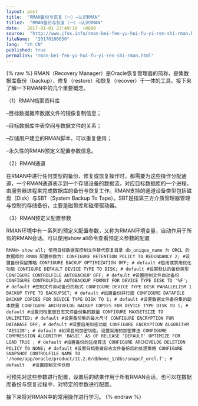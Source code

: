 ```yaml
---
layout: post
title:  "RMAN备份与恢复（一）–认识RMAN"
title2:  "RMAN备份与恢复（一）–认识RMAN"
date:   2017-01-01 23:49:10  +0800
source:  "http://www.jfox.info/rman-bei-fen-yu-hui-fu-yi-ren-shi-rman.html"
fileName:  "20170100850"
lang:  "zh_CN"
published: true
permalink: "rman-bei-fen-yu-hui-fu-yi-ren-shi-rman.html"
---
```

{% raw %}
RMAN（Recovery Manager）是Oracle恢复管理器的简称，是集数据库备份（backup）、修复（restore）和恢复（recover）于一体的工具。接下来了解一下RMAN中的几个重要概念。 

（1）RMAN档案资料库

–目标数据据库数据文件的镜像复制信息； 

–目标数据库中表空间与数据文件的关系； 

–存储用户建立的RMAN脚本，可以重复使用； 

–永久性的RMAN预定义配置参数信息。 

（2）RMAN通道

在RMAN中进行任何类型的备份、修复或恢复操作时，都需要为这些操作分配通道，一个RMAN通道表示到一个存储设备的数据流，对应目标数据库的一个进程，由服务器进程来完成数据库的备份与恢复工作。RMAN支持的通道设备类型包括磁盘（Disk）与SBT（System Backup To Tape）。SBT是指第三方介质管理器管理与控制的存储备份，主要是磁带库和磁带驱动器。 

（3）RMAN预定义配置参数

RMAN环境中有一系列的预定义配置参数，又称为RMAN环境变量，自动作用于所有的RMAN会话。可以使用show all命令查看预定义参数的配置

    RMAN> show all; 使用目标数据库控制文件替代恢复目录 db_unique_name 为 ORCL 的数据库的 RMAN 配置参数为: CONFIGURE RETENTION POLICY TO REDUNDANCY 2; #设置备份保留策略 CONFIGURE BACKUP OPTIMIZATION OFF; # default #启用或禁用优化功能 CONFIGURE DEFAULT DEVICE TYPE TO DISK; # default #设置默认的备份类型 CONFIGURE CONTROLFILE AUTOBACKUP OFF; # default #设置控制文件自动备份 CONFIGURE CONTROLFILE AUTOBACKUP FORMAT FOR DEVICE TYPE DISK TO '%F'; # default #控制文件自动备份的格式 CONFIGURE DEVICE TYPE DISK PARALLELISM 1 BACKUP TYPE TO BACKUPSET; # default #设置备份并行度 CONFIGURE DATAFILE BACKUP COPIES FOR DEVICE TYPE DISK TO 1; # default #设置数据文件备份集的副本数量 CONFIGURE ARCHIVELOG BACKUP COPIES FOR DEVICE TYPE DISK TO 1; # default #设置归档重做日志文件备份集的数量 CONFIGURE MAXSETSIZE TO UNLIMITED; # default #设置备份集的最大尺寸 CONFIGURE ENCRYPTION FOR DATABASE OFF; # default #设置启用加密功能 CONFIGURE ENCRYPTION ALGORITHM 'AES128'; # default #如果启用加密功能，设置采用的加密算法 CONFIGURE COMPRESSION ALGORITHM 'BASIC' AS OF RELEASE 'DEFAULT' OPTIMIZE FOR LOAD TRUE ; # default #设置备份的压缩算法 CONFIGURE ARCHIVELOG DELETION POLICY TO NONE; # default #设置归档重做日志文件备份后的处理策略 CONFIGURE SNAPSHOT CONTROLFILE NAME TO '/home/app/oracle/product/11.2.0/dbhome_1/dbs/snapcf_orcl.f'; # default   #设置控制文件快照

可预先对这些参数进行配置，设置后的结果作用于所有RMAN会话，也可以在数据库备份与恢复过程中，对特定的参数进行配置。 

接下来将对RMAN中的常用操作进行学习。
{% endraw %}
